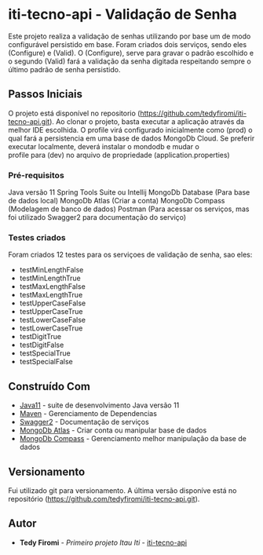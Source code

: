 # iti-tecno-api - Validação de Senha

Este projeto realiza a validação de senhas utilizando por base um de modo configurável persistido em base. Foram criados dois serviços, sendo eles 
(Configure) e (Valid). O (Configure), serve para gravar o padrão escolhido e o segundo (Valid) fará a validação
da senha digitada respeitando sempre o último padrão de senha persistido.

## Passos Iniciais

O projeto está disponível no repositorio (https://github.com/tedyfiromi/iti-tecno-api.git). Ao clonar o projeto, basta executar a aplicação através
da melhor IDE escolhida. O profile virá configurado inicialmente como (prod) o qual fará a persistencia
em uma base de dados MongoDb Cloud. Se preferir executar localmente, deverá instalar o mondodb e mudar o  
profile para (dev) no arquivo de propriedade (application.properties)

### Pré-requisitos

Java versão 11
Spring Tools Suite ou Intellij
MongoDb Database (Para base de dados local)
MongoDb Atlas (Criar a conta)
MongoDb Compass (Modelagem de banco de dados)
Postman (Para acessar os serviços, mas foi utilizado Swagger2 para documentação do serviço)

### Testes criados

Foram criados 12 testes para os serviçoes de validação de senha, sao eles:
* testMinLengthFalse
* testMinLengthTrue
* testMaxLengthFalse
* testMaxLengthTrue
* testUpperCaseFalse
* testUpperCaseTrue
* testLowerCaseFalse
* testLowerCaseTrue
* testDigitTrue
* testDigitFalse
* testSpecialTrue
* testSpecialFalse


## Construído Com

* [Java11](https://www.oracle.com/java/technologies/javase-jdk11-downloads.html) - suite de desenvolvimento Java versão 11
* [Maven](https://maven.apache.org/) - Gerenciamento de Dependencias
* [Swagger2](https://https://swagger.io/) - Documentação de serviços
* [MongoDb Atlas](https://https://swagger.io/) - Criar conta ou manipular base de dados
* [MongoDb Compass](https://https://swagger.io/) - Gerenciamento melhor manipulação da base de dados

## Versionamento

Fui utilizado git para versionamento. A última versão disponíve está no repositório (https://github.com/tedyfiromi/iti-tecno-api.git). 

## Autor

* **Tedy Firomi** - *Primeiro projeto Itau Iti* - [iti-tecno-api](https://github.com/tedyfiromi/iti-tecno-api.git)

